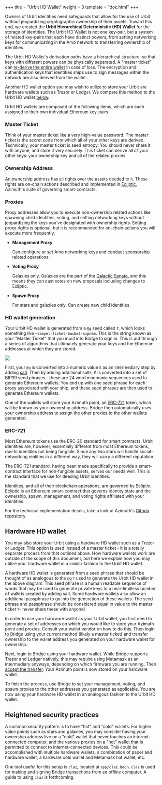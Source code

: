 +++
title = "Urbit HD Wallet"
weight = 3
template = "doc.html"
+++

Owners of Urbit identities need safeguards that allow for the use of Urbit
without jeopardizing cryptographic ownership of their assets. Toward this end,
we created the **Urbit Hierarchical Deterministic (HD) Wallet** for the storage
of identities. The Urbit HD Wallet is not one key-pair, but a system of related
key-pairs that each have distinct powers, from setting networking keys for
communicating in the Arvo network to transferring ownership of identities.

The Urbit HD Wallet's derivation paths have a hierarchical structure, so that
keys with different powers can be physically separated. A "master ticket" can
[re-derive the entire wallet](#hd-wallet-generation) in case of loss. The
encryption and authentication keys that identities ships use to sign messages
within the network are also derived from the wallet.

Another HD wallet option you may wish to utilize to store your Urbit are
hardware wallets such as Trezor or Ledger. We compare this method to the Urbit
HD wallet [below](#hardware-hd-wallet).

Urbit HD wallets are composed of the following items, which are each assigned to
their own individual Ethereum key-pairs.

### Master Ticket

Think of your master ticket like a very high-value password. The master ticket
is the secret code from which all of your other keys are derived. Technically,
your master ticket is seed entropy. You should never share it with anyone, and
store it very securely. This ticket can derive all of your other keys: your
ownership key and all of the related proxies.

### Ownership Address

An ownership address has all rights over the assets deeded to it. These rights
are on-chain actions described and implemented in
[Ecliptic](/docs/glossary/ecliptic), Azimuth's suite of governing
smart-contracts.

### Proxies

Proxy addresses allow you to execute non-ownership related actions like spawning
child identities, voting, and setting networking keys without jeopardizing the
keys you've designated with ownership rights. Setting proxy rights is optional,
but it is recommended for on-chain actions you will execute more frequently.

- **Management Proxy**

  Can configure or set Arvo networking keys and conduct sponsorship related
  operations.

- **Voting Proxy**

  Galaxies only. Galaxies are the part of the [Galactic
  Senate](/docs/glossary/senate), and this means they can cast votes on new
  proposals including changes to Ecliptic.

- **Spawn Proxy**

  For stars and galaxies only. Can create new child identities.

### HD wallet generation

Your Urbit HD wallet is generated from a `@q` seed called `T`, which looks
something like `~sampel-ticket-bucbel-sipnem`. This is the string known as your
"Master Ticket" that you input into Bridge to sign in. This is put through a
series of algorithms that ultimately generate your keys and the Ethereum
addresses at which they are stored.

![](https://media.urbit.org/fora/proposals/UP-8.jpg)

First, your `@q` is converted into a numeric value `E` as an intermediary step
by adding [salt](<https://en.wikipedia.org/wiki/Salt_(cryptography)>). Then by
adding additional salts, `E` is converted into a set of BIP39 seed phrases -
these are 24 word mnemonic sequences used to generate Ethereum wallets. You end
up with one seed phrase for each proxy associated with your ship, and these seed
phrases are then used to generate Ethereum wallets.

One of the wallets will store your Azimuth point, an [ERC-721](#erc-721) token,
which will be known as your ownership address. Bridge then automatically uses
your ownership address to assign the other proxies to the other wallets
generated.

### ERC-721

Most Ethereum tokens use the ERC-20 standard for smart contracts. Urbit
identities are, however, essentially different from most Ethereum tokens, due to
identities not being fungible. Since any two stars will handle social-networking
realities in a different way, they will carry a different reputation.

The ERC-721 standard, having been made specifically to provide a smart-contract
interface for non-fungible assets, serves our needs well. This is the standard
that we use for deeding Urbit identities.

Identities, and all of their blockchain operations, are governed by Ecliptic.
Ecliptic is an Ethereum smart-contract that governs identity state and the
ownership, spawn, management, and voting rights affiliated with your identities.

For the technical implementation details, take a look at Azimuth's [Github
repository](https://github.com/urbit/azimuth).

## Hardware HD wallet

You may also store your Urbit using a hardware HD wallet such as a Trezor or
Ledger. This option is used instead of a master ticket - it is a totally
separate process from that outlined above. How hardware wallets work are outside
of the scope of this document, but here we explain how you may utilize your
hardware wallet in a similar fashion to the Urbit HD wallet.

A hardware HD wallet is generated from a seed phrase that should be thought of
as analogous to the `@q` `T` used to generate the Urbit HD wallet in the above
diagram. This seed phrase is a human readable sequence of words that may be used
to generate private keys to a near-limitless number of wallets created by adding
salt. Some hardware wallets also allow an additional passphrase to go into the
generation of these wallets. The seed phrase and passphrase should be considered
equal in value to the master ticket `T`- never share these with anyone!

In order to use your hardware wallet as your Urbit wallet, you first need to
generate a set of addresses on which you would like to store your Azimuth point
and proxies. Consult your wallet vendor on how to do this. Then login to Bridge
using your current method (likely a master ticket) and transfer ownership to the
wallet address you generated on your hardware wallet for ownership.

Next, login to Bridge using your hardware wallet. While Bridge supports Trezor
and Ledger natively, this may require using Metamask as an intermediary anyways,
depending on which firmware you are running. Then [accept the
transfer](/using/id/using-bridge#accept-your-transfer). Your Azimuth point is
now stored on your hardware wallet.

To finish the process, use Bridge to set your management, voting, and spawn
proxies to the other addresses you generated as applicable. You are now using
your hardware HD wallet in an analogous fashion to the Urbit HD wallet.

## Heightened security practices

A common security pattern is to have "hot" and "cold" wallets. For higher value
points such as stars and galaxies, you may consider having your ownership
address live on a "cold" wallet that never touches an internet-connected
computer, and the various proxies on a "hot" wallet that is permitted to connect
to internet-connected devices. This could be accomplished with multiple hardware
wallets, a combination of paper and hardware wallet, a hardware cold wallet and
Metamask hot wallet, etc.

One tool useful for this setup is `claz`, located at `app/claz.hoon`. `claz` is
used for making and signing Bridge transactions from an offline computer. A
guide to using `claz` is forthcoming.


